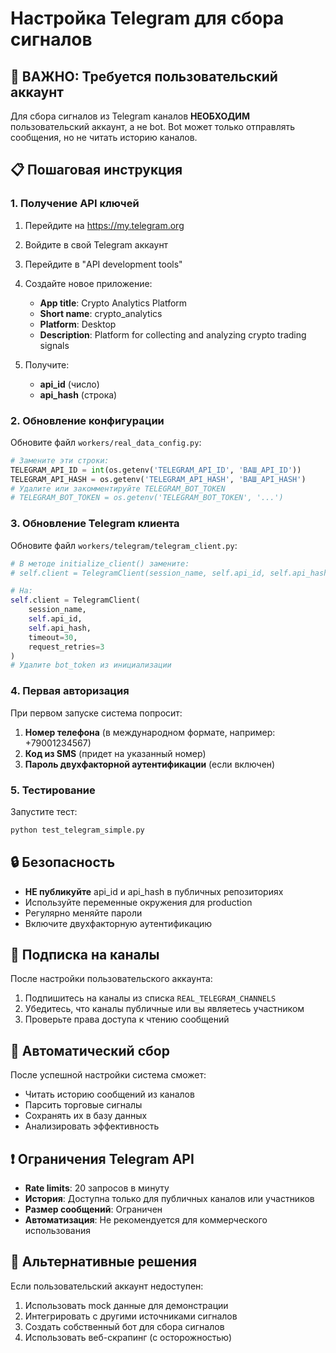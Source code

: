 # Настройка Telegram для сбора сигналов

## 🚨 ВАЖНО: Требуется пользовательский аккаунт

Для сбора сигналов из Telegram каналов **НЕОБХОДИМ** пользовательский аккаунт, а не bot. Bot может только отправлять сообщения, но не читать историю каналов.

## 📋 Пошаговая инструкция

### 1. Получение API ключей

1. Перейдите на https://my.telegram.org
2. Войдите в свой Telegram аккаунт
3. Перейдите в "API development tools"
4. Создайте новое приложение:
   - **App title**: Crypto Analytics Platform
   - **Short name**: crypto_analytics
   - **Platform**: Desktop
   - **Description**: Platform for collecting and analyzing crypto trading signals

5. Получите:
   - **api_id** (число)
   - **api_hash** (строка)

### 2. Обновление конфигурации

Обновите файл `workers/real_data_config.py`:

```python
# Замените эти строки:
TELEGRAM_API_ID = int(os.getenv('TELEGRAM_API_ID', 'ВАШ_API_ID'))
TELEGRAM_API_HASH = os.getenv('TELEGRAM_API_HASH', 'ВАШ_API_HASH')
# Удалите или закомментируйте TELEGRAM_BOT_TOKEN
# TELEGRAM_BOT_TOKEN = os.getenv('TELEGRAM_BOT_TOKEN', '...')
```

### 3. Обновление Telegram клиента

Обновите файл `workers/telegram/telegram_client.py`:

```python
# В методе initialize_client() замените:
# self.client = TelegramClient(session_name, self.api_id, self.api_hash, ...)

# На:
self.client = TelegramClient(
    session_name,
    self.api_id,
    self.api_hash,
    timeout=30,
    request_retries=3
)
# Удалите bot_token из инициализации
```

### 4. Первая авторизация

При первом запуске система попросит:
1. **Номер телефона** (в международном формате, например: +79001234567)
2. **Код из SMS** (придет на указанный номер)
3. **Пароль двухфакторной аутентификации** (если включен)

### 5. Тестирование

Запустите тест:
```bash
python test_telegram_simple.py
```

## 🔒 Безопасность

- **НЕ публикуйте** api_id и api_hash в публичных репозиториях
- Используйте переменные окружения для production
- Регулярно меняйте пароли
- Включите двухфакторную аутентификацию

## 📱 Подписка на каналы

После настройки пользовательского аккаунта:

1. Подпишитесь на каналы из списка `REAL_TELEGRAM_CHANNELS`
2. Убедитесь, что каналы публичные или вы являетесь участником
3. Проверьте права доступа к чтению сообщений

## 🚀 Автоматический сбор

После успешной настройки система сможет:
- Читать историю сообщений из каналов
- Парсить торговые сигналы
- Сохранять их в базу данных
- Анализировать эффективность

## ❗ Ограничения Telegram API

- **Rate limits**: 20 запросов в минуту
- **История**: Доступна только для публичных каналов или участников
- **Размер сообщений**: Ограничен
- **Автоматизация**: Не рекомендуется для коммерческого использования

## 🔄 Альтернативные решения

Если пользовательский аккаунт недоступен:
1. Использовать mock данные для демонстрации
2. Интегрировать с другими источниками сигналов
3. Создать собственный бот для сбора сигналов
4. Использовать веб-скрапинг (с осторожностью)
